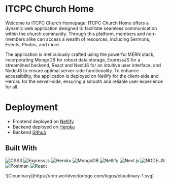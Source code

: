 # ITCPC Church Home

Welcome to ITCPC Church Homepage!  ITCPC Church Home offers a dynamic web application designed to facilitate seamless communication within the church community. Through this platform, members and non-members alike can access a wealth of resources, including Sermons, Events, Photos, and more.

The application is meticulously crafted using the powerful MERN stack, incorporating MongoDB for robust data storage, ExpressJS for a streamlined backend, React and NextJS for an intuitive user interface, and NodeJS to ensure optimal server-side functionality. To enhance accessibility, the application is deployed on Netlify for the client-side and Heroku for the server-side, ensuring a smooth and reliable user experience for all.

# Deployment
- Frontend deployed on [Netlify](https://itcpc.netlify.app/)
- Backend deployed on [Heroku](https://itcpc-server-79e06bc6dbc6.herokuapp.com)
- Backend [Github](https://github.com/jaylee1021/itcpc-server)

## **Built With**
![CSS3](https://img.shields.io/badge/CSS3-1572B6?style=for-the-badge&logo=css3&logoColor=white)
![Express.js](https://img.shields.io/badge/Express.js-000000?style=for-the-badge&logo=express&logoColor=white)
![Heroku](https://img.shields.io/badge/Heroku-430098?style=for-the-badge&logo=heroku&logoColor=white)
![MongoDB](https://img.shields.io/badge/MongoDB-4EA94B?style=for-the-badge&logo=mongodb&logoColor=white)
![Netlify](https://img.shields.io/badge/Netlify-00C7B7?style=for-the-badge&logo=netlify&logoColor=white)
![Next.js](https://img.shields.io/badge/next.js-000000?style=for-the-badge&logo=nextdotjs&logoColor=white)
![NODE.JS](https://img.shields.io/badge/Node.js-339933?style=for-the-badge&logo=nodedotjs&logoColor=white)
![Postman](https://img.shields.io/badge/Postman-FF6C37?style=for-the-badge&logo=Postman&logoColor=white)
![React](https://img.shields.io/badge/React-20232A?style=for-the-badge&logo=react&logoColor=61DAFB)
<div width:'100px'>
![Cloudinary](https://cdn.worldvectorlogo.com/logos/cloudinary-1.svg)
</div>
